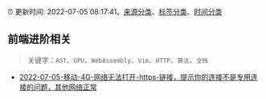 :alarm_clock: 更新时间: 2022-07-05 08:17:41。[来源分类](../README.md)、[标签分类](../TAGS.md)、[时间分类](../TIMELINE.md)

## 前端进阶相关


> 关键字：`AST`、`GPU`、`WebAssembly`、`Vim`、`HTTP`、`算法`、`全栈`



- [2022-07-05-移动-4G-网络无法打开-https-链接，提示你的连接不是专用连接的问题，其他网络正常](https://www.v2ex.com/t/864223) 